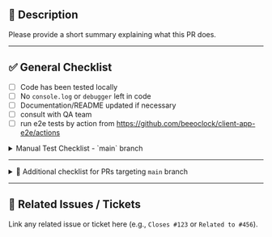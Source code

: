 ## 📌 Description

Please provide a short summary explaining what this PR does.

---

## ✅ General Checklist

- [ ] Code has been tested locally
- [ ] No `console.log` or `debugger` left in code
- [ ] Documentation/README updated if necessary
- [ ] consult with QA team
- [ ] run e2e tests by action from https://github.com/beeoclock/client-app-e2e/actions
<details>
  <summary>Manual Test Checklist - `main` branch</summary>

### **0. key information**
- [ ] Ensure that after any change synchronization is executed and ended
- [ ] open devtools and check the console when do testing
- **All sections below can be tested in any order.** However, within a given section, the scenario should be easy to follow in order.

### **1. Login**
- [ ] Log in with email and password, assert successful login

### **2. Calendar**
- [ ] Create an order on the calendar, check email notification, and assert successful creation
- [ ] assert correctly presented order on the calendar grid
- [ ] Edit an order on the calendar, assert successful update
- [ ] Delete an order on the calendar, assert successful deletion
- [ ] Verify the date component on the calendar
- [ ] create order with new client and assert successful creation
- [ ] create order with existed client and assert successful creation
- [ ] create order with anonymous client and assert successful creation
- [ ] create with guest client and assert successful creation

### **3. Absences**
- [ ] Create an absence for a future date, assert successful creation
- [ ] Edit an absence for a future date, assert successful update
- [ ] Create an absence for the current time, assert successful creation
- [ ] Click on the absence module, create an absence, assert successful creation, then deactivate and delete it
- [ ] Verify proper state on the absence grid

### **4. Clients**
- [ ] Open the client search module, select all position on filter, then deactivate and activate a client, assert status change
- [ ] Add a new client, assert successful creation
- [ ] Verify proper state on the client grid

### **5. Orders**
- [ ] Click on the order module, modify a property, and check email notification

### **6. Statistics**
- [ ] Click on the statistics module, assert successful opening
- [ ] check the service widget, assert source information filter is correctly open, and visible:
	-	[ ] all sources
	- [ ] from panel
	- [ ] from public panel

### **7. Members**
- [ ] Click on the member module, add a new member, assert successful creation, then delete it
- [ ] Verify proper state on the member grid
- [ ] Edit a member, assert successful update

### **8. Services**
- [ ] Click on the service module, add a new service, assert successful creation, then delete it
- [ ] Verify proper state on the service grid
- [ ] Edit a service, assert successful update
- [ ] Filter services by status, assert correct results

### **9. Company Settings**
- [ ] Click on the company settings module, change "sooner book time", assert successful update
- [ ] Change time period, assert successful update
- [ ] Change required fields, assert successful update
- [ ] Modify email notification settings, assert successful update when creating an order (no confirmation modal)

### **10. Tariffs**
- [ ] Click on the tariffs module, assert that all three tariffs are present
- [ ] Change the tariff plan, assert successful update
- [ ] Verify that the tariff description is displayed correctly

### **11. Settings**
- [ ] Click on the settings module, change language, and assert the update
- [ ] Edit email, assert successful update

### **12. Context Switching**
- [ ] Click "Change Context", assert that all contexts are visible
- [ ] Switch to another context, assert that all modules are displayed correctly

### **13. Logout**
- [ ] Click "Logout", verify that the user is logged out and that the login module is visible

### **14. New Context Creation**
- [ ] click on the "Create New Context" button, assert that the introduce page is visible
- [ ] create default context, with address and services
- [ ] check is correctly created and become logged into new context on the calendar page
- [ ] click on the company settings module and delete created context
- [ ] check that user ware moved into select context page

### **15. public page**
- [ ] click on the public page module, and assert successfully moved into public page

</details>

---

<details>
  <summary>🚨 Additional checklist for PRs targeting <code>main</code> branch</summary>

> ⚠️ Only required if this PR is targeting the <code>main</code> branch!

- [ ] This version is production-ready
- [ ] All critical paths have been tested thoroughly
- [ ] A responsible person is assigned for the deployment
- [ ] Rollback plan is prepared in case of failure
</details>

---

## 📎 Related Issues / Tickets

Link any related issue or ticket here (e.g., `Closes #123` or `Related to #456`).
